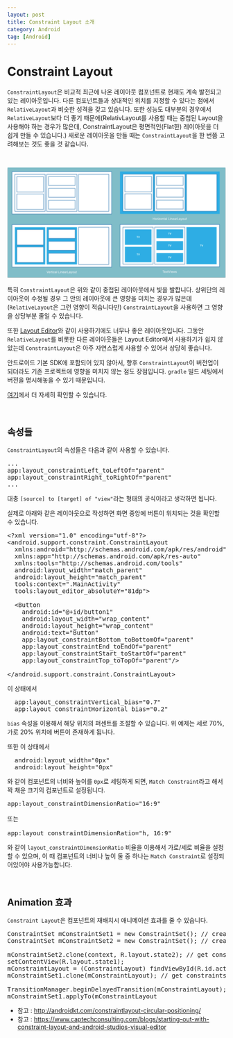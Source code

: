 ```yaml
---
layout: post
title: Constraint Layout 소개
category: Android
tag: [Android]
---
```

# Constraint Layout

`ConstraintLayout`은 비교적 최근에 나온 레이아웃 컴포넌트로 현재도 계속 발전되고 있는 레이아웃입니다. 다른 컴포넌트들과 상대적인 위치를 지정할 수 있다는 점에서 `RelativeLayout`과 비슷한 성격을 갖고 있습니다. 또한 성능도 대부분의 경우에서 `RelativeLayout`보다 더 좋기 때문에(RelativLayout를 사용할 때는 중첩된 Layout을 사용해야 하는 경우가 많은데, ConstraintLayout은 평면적인(Flat한) 레이아웃을 더 쉽게 만들 수 있습니다.) 새로운 레이아웃을 만들 때는 `ConstraintLayout`을 한 번쯤 고려해보는 것도 좋을 것 같습니다.

<br>

![image](/assets/android/003.png)

특히 `ConstraintLayout`은 위와 같이 중첩된 레이아웃에서 빛을 발합니다. 상위단의 레이아웃이 수정될 경우 그 안의 레이아웃에 큰 영향을 미치는 경우가 많은데(`RelativeLayout`은 그런 영향이 적습니다만) `ConstraintLayout`을 사용하면 그 영향을 상당부분 줄일 수 있습니다.

또한 [Layout Editor](https://developer.android.com/studio/write/layout-editor.html?hl=ko)와 같이 사용하기에도 너무나 좋은 레이아웃입니다. 그동안 `RelativeLayout`를 비롯한 다른 레이아웃들은 Layout Editor에서 사용하기가 쉽지 않았는데 `ConstraintLayout`은 아주 자연스럽게 사용할 수 있어서 상당히 좋습니다.

안드로이드 기본 SDK에 포함되어 있지 않아서, 향후 `ConstraintLayout`이 버전업이 되더라도 기존 프로젝트에 영향을  미치지 않는 점도 장점입니다. `gradle` 빌드 세팅에서 버전을 명시해놓을 수 있기 때문입니다.

[여기](https://academy.realm.io/kr/posts/constraintlayout-it-can-do-what-now/)에서 더 자세히 확인할 수 있습니다.

<br>

## 속성들

`ConstraintLayout`의 속성들은 다음과 같이 사용할 수 있습니다.

<pre class="prettyprint">
...
app:layout_constraintLeft_toLeftOf="parent"
app:layout_constraintRight_toRightOf="parent"
...
</pre>

대충 `[source] to [target] of "view"`라는 형태의 공식이라고 생각하면 됩니다.

실제로 아래와 같은 레이아웃으로 작성하면 화면 중앙에 버튼이 위치되는 것을 확인할 수 있습니다.

<pre class="prettyprint">
&lt;?xml version="1.0" encoding="utf-8"?&gt;
&lt;android.support.constraint.ConstraintLayout
  xmlns:android="http://schemas.android.com/apk/res/android"
  xmlns:app="http://schemas.android.com/apk/res-auto"
  xmlns:tools="http://schemas.android.com/tools"
  android:layout_width="match_parent"
  android:layout_height="match_parent"
  tools:context=".MainActivity"
  tools:layout_editor_absoluteY="81dp"&gt;

  &lt;Button
    android:id="@+id/button1"
    android:layout_width="wrap_content"
    android:layout_height="wrap_content"
    android:text="Button"
    app:layout_constraintBottom_toBottomOf="parent"
    app:layout_constraintEnd_toEndOf="parent"
    app:layout_constraintStart_toStartOf="parent"
    app:layout_constraintTop_toTopOf="parent"/&gt;

&lt;/android.support.constraint.ConstraintLayout&gt;
</pre>

이 상태에서 

<pre class="prettyprint">
  app:layout_constraintVertical_bias="0.7"
  app:layout_constraintHorizontal_bias="0.2"
</pre>

`bias` 속성을 이용해서 해당 위치의 퍼센트를 조절할 수 있습니다. 위 예제는 세로 70%, 가로 20% 위치에 버튼이 존재하게 됩니다.

또한 이 상태에서

<pre class="prettyprint">
  android:layout_width="0px"
  android:layout_height="0px"
</pre>

와 같이 컴포넌트의 너비와 높이를 `0px`로 세팅하게 되면, `Match Constraint`라고 해서 꽉 채운 크기의 컴포넌트로 설정됩니다.

<pre class="prettyprint">
app:layout_constraintDimensionRatio="16:9"

또는

app:layout_constraintDimensionRatio="h, 16:9"
</pre>

와 같이 `layout_constraintDimensionRatio` 비율을 이용해서 가로/세로 비율을 설정할 수 있으며, 이 때 컴포넌트의 너비나 높이 둘 중 하나는 `Match Constraint`로 설정되어있어야 사용가능합니다.

<br>

## Animation 효과

`Constraint Layout`은 컴포넌트의 재배치시 애니메이션 효과를 줄 수 있습니다.

<pre class="prettyprint">
ConstraintSet mConstraintSet1 = new ConstraintSet(); // create a Constraint Set
ConstraintSet mConstraintSet2 = new ConstraintSet(); // create a Constraint Set

mConstraintSet2.clone(context, R.layout.state2); // get constraints from layout
setContentView(R.layout.state1);
mConstraintLayout = (ConstraintLayout) findViewById(R.id.activity_main);
mConstraintSet1.clone(mConstraintLayout); // get constraints from ConstraintSet

TransitionManager.beginDelayedTransition(mConstraintLayout);
mConstraintSet1.applyTo(mConstraintLayout
</pre>

* 참고 : http://androidkt.com/constraintlayout-circular-positioning/
* 참고 : https://www.captechconsulting.com/blogs/starting-out-with-constraint-layout-and-android-studios-visual-editor